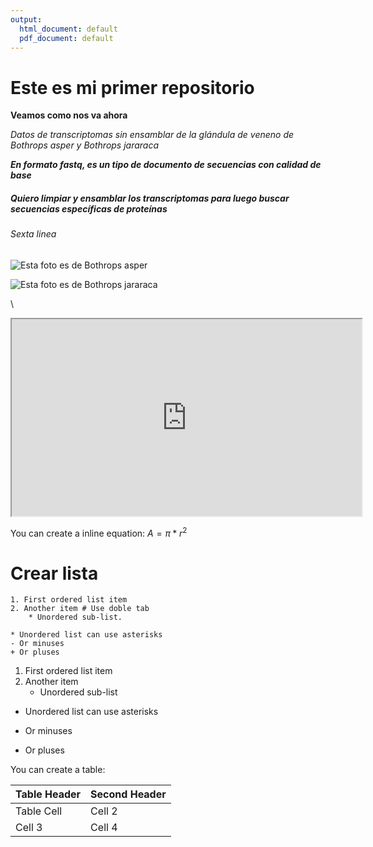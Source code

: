 ```yaml
---
output:
  html_document: default
  pdf_document: default
---
```


# Este es mi primer repositorio 

**Veamos como nos va ahora**


*Datos de transcriptomas sin ensamblar de la glándula de veneno de Bothrops asper y Bothrops jararaca*

***En formato fastq, es un tipo de documento de secuencias con calidad de base***

##### Quiero limpiar y ensamblar los transcriptomas para luego buscar secuencias específicas de proteínas

###### Sexta linea

![Esta foto es de *Bothrops asper*](https://multimedia20stg.blob.core.windows.net/especiesreduced/img_1527.jpg) 

![Esta foto es de *Bothrops jararaca*](https://inaturalist-open-data.s3.amazonaws.com/photos/46618110/original.jpg) 

\   
<iframe src="https://www.youtube.com/embed/DAflT-GTMk4?si=0hDi9yTkFx-Pgq20&amp"data-external= "1" width="560" height="315"> </iframe> 


You can create a inline equation: $A = \pi*r^{2}$

# Crear lista 
```
1. First ordered list item
2. Another item # Use doble tab  
	* Unordered sub-list.
  
* Unordered list can use asterisks
- Or minuses
+ Or pluses
```
1. First ordered list item
2. Another item
    + Unordered sub-list

* Unordered list can use asterisks
- Or minuses
+ Or pluses


You can create a table:

Table Header  | Second Header
------------- | -------------
Table Cell    | Cell 2
Cell 3        | Cell 4


